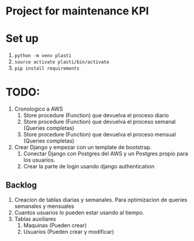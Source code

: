 # Project for maintenance KPI

# Set up
1. ``python -m venv plasti``
2. ``source activate plasti/bin/activate``
3. ``pip install requirements``

# TODO:
1. Cronologico a AWS
   1. Store procedure (Function) que devuelva el proceso diario
   2. Store procedure (Function) que devuelva el proceso semanal (Queries completas)
   3. Store procedure (Function) que devuelva el proceso mensual (Queries completas)
2. Crear Django y empezar con un template de bootstrap.
   1. Conectar Django con Postgres del AWS y un Postgres propio para los usuarios.
   2. Crear la parte de login usando django authentication

## Backlog
1. Creacion de tablas diarias y semanales. Para optimizacion de queries semanales y mensuales
2. Cuantos usuarios lo pueden estar usando al tiempo.
3. Tablas auxiliares
   1. Maquinas (Pueden crear)
   2. Usuarios (Pueden crear y modificar)